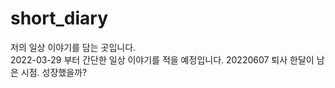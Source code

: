 # short_diary
저의 일상 이야기를 담는 곳입니다. </br>
2022-03-29 부터 간단한 일상 이야기를 적을 예정입니다.
20220607 퇴사 한달이 남은 시점.
성장했을까?
